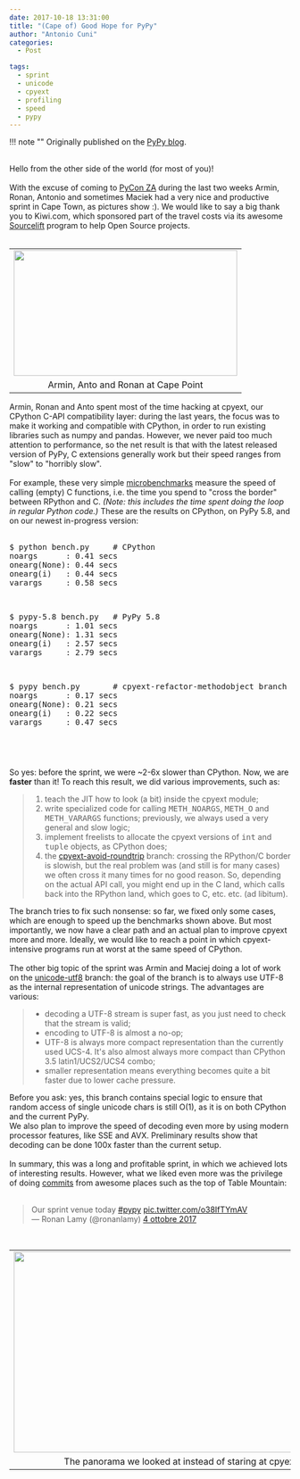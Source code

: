```yaml
---
date: 2017-10-18 13:31:00
title: "(Cape of) Good Hope for PyPy"
author: "Antonio Cuni"
categories:
  - Post

tags:
  - sprint
  - unicode
  - cpyext
  - profiling
  - speed
  - pypy
---
```


!!! note ""
    Originally published on the [PyPy blog](https://pypy.org/posts/2017/10/cape-of-good-hope-for-pypy-hello-from-3656631725712879033.html).


<html><body>
<div>

<br>
<!-- more -->
</div>
Hello from the other side of the world (for most of you)!<br>
<br>
With the excuse of coming to <a class="reference external" href="https://za.pycon.org/">PyCon ZA</a> during the last two weeks Armin,
Ronan, Antonio and sometimes Maciek had a very nice and productive sprint in
Cape Town, as pictures show :). We would like to say a big thank you to
Kiwi.com, which sponsored part of the travel costs via its awesome <a class="reference external" href="https://www.kiwi.com/sourcelift/">Sourcelift</a>
program to help Open Source projects.<br>
<br>
<table align="center" cellpadding="0" cellspacing="0" class="tr-caption-container" style="float: right; margin-left: 1em; text-align: right;"><tbody>
<tr><td style="text-align: center;"><a href="https://3.bp.blogspot.com/-9YVNucPN1wE/WeaWmTUFB-I/AAAAAAAABMQ/HeVMqS-ya2IYJuk0iZZODlULqpKaf5XcgCLcBGAs/s1600/DSC_2418.JPG" style="margin-left: auto; margin-right: auto;"><img border="0" height="225" src="https://3.bp.blogspot.com/-9YVNucPN1wE/WeaWmTUFB-I/AAAAAAAABMQ/HeVMqS-ya2IYJuk0iZZODlULqpKaf5XcgCLcBGAs/s400/DSC_2418.JPG" width="400"></a></td></tr>
<tr><td class="tr-caption" style="text-align: center;">Armin, Anto and Ronan at Cape Point</td></tr>
</tbody></table>
<br>
Armin, Ronan and Anto spent most of the time hacking at cpyext, our CPython
C-API compatibility layer: during the last years, the focus was to make it
working and compatible with CPython, in order to run existing libraries such
as numpy and pandas. However, we never paid too much attention to performance,
so the net result is that with the latest released version of PyPy, C
extensions generally work but their speed ranges from "slow" to "horribly
slow".<br>
<br>
For example, these very simple <a class="reference external" href="https://github.com/antocuni/cpyext-benchmarks">microbenchmarks</a> measure the speed of
calling (empty) C functions, i.e. the time you spend to "cross the border"
between RPython and C.  <i>(Note: this includes the time spent doing the loop in regular Python code.)</i> These are the results on CPython, on PyPy 5.8, and on
our newest in-progress version:<br>
<br>
<pre class="literal-block">$ python bench.py     # CPython
noargs      : 0.41 secs
onearg(None): 0.44 secs
onearg(i)   : 0.44 secs
varargs     : 0.58 secs
</pre>
<div>
<br></div>
<pre class="literal-block">$ pypy-5.8 bench.py   # PyPy 5.8
noargs      : 1.01 secs
onearg(None): 1.31 secs
onearg(i)   : 2.57 secs
varargs     : 2.79 secs
</pre>
<div>
<br></div>
<pre class="literal-block">$ pypy bench.py       # cpyext-refactor-methodobject branch
noargs      : 0.17 secs
onearg(None): 0.21 secs
onearg(i)   : 0.22 secs
varargs     : 0.47 secs
</pre>
<div>
<br></div>
<pre class="literal-block"></pre>
<pre class="literal-block"></pre>
So yes: before the sprint, we were ~2-6x slower than CPython. Now, we are
<strong>faster</strong> than it!
To reach this result, we did various improvements, such as:
<br>
<blockquote>
<ol class="arabic simple">
<li>teach the JIT how to look (a bit) inside the cpyext module;</li>
<li>write specialized code for calling <tt class="docutils literal">METH_NOARGS</tt>, <tt class="docutils literal">METH_O</tt> and
<tt class="docutils literal">METH_VARARGS</tt> functions; previously, we always used a very general and
slow logic;</li>
<li>implement freelists to allocate the cpyext versions of <tt class="docutils literal">int</tt> and
<tt class="docutils literal">tuple</tt> objects, as CPython does;</li>
<li>the <a class="reference external" href="https://foss.heptapod.net/pypy/pypy/-/merge_requests/573">cpyext-avoid-roundtrip</a> branch: crossing the RPython/C border is
slowish, but the real problem was (and still is for many cases) we often
cross it many times for no good reason. So, depending on the actual API
call, you might end up in the C land, which calls back into the RPython
land, which goes to C, etc. etc. (ad libitum).</li>
</ol>
</blockquote>
The branch tries to fix such nonsense: so far, we fixed only some cases, which
are enough to speed up the benchmarks shown above.  But most importantly, we
now have a clear path and an actual plan to improve cpyext more and
more. Ideally, we would like to reach a point in which cpyext-intensive
programs run at worst at the same speed of CPython.<br>
<br>
The other big topic of the sprint was Armin and Maciej doing a lot of work on the
<a class="reference external" href="https://bitbucket.org/pypy/pypy/commits/branch/unicode-utf8">unicode-utf8</a> branch: the goal of the branch is to always use UTF-8 as the
internal representation of unicode strings. The advantages are various:
<br>
<blockquote>
<ul class="simple">
<li>decoding a UTF-8 stream is super fast, as you just need to check that the
stream is valid;</li>
<li>encoding to UTF-8 is almost a no-op;</li>
<li>UTF-8 is always more compact representation than the currently
used UCS-4. It's also almost always more compact than CPython 3.5 latin1/UCS2/UCS4 combo;</li>
<li>smaller representation means everything becomes quite a bit faster due to lower cache pressure.</li>
</ul>
</blockquote>
Before you ask: yes, this branch contains special logic to ensure that random
access of single unicode chars is still O(1), as it is on both CPython and the
current PyPy.<br>
We also plan to improve the speed of decoding even more by using modern processor features, like SSE and AVX. Preliminary results show that decoding can be done 100x faster than the current setup.
<br>
<br>
In summary, this was a long and profitable sprint, in which we achieved lots
of interesting results. However, what we liked even more was the privilege of
doing <a class="reference external" href="https://bitbucket.org/pypy/pypy/commits/a4307fb5912e">commits</a> from awesome places such as the top of Table Mountain:<br>
<br>
<blockquote class="twitter-tweet">
<div dir="ltr" lang="en">
Our sprint venue today <a href="https://twitter.com/hashtag/pypy?src=hash&amp;ref_src=twsrc%5Etfw">#pypy</a> <a href="https://t.co/o38IfTYmAV">pic.twitter.com/o38IfTYmAV</a></div>
— Ronan Lamy (@ronanlamy) <a href="https://twitter.com/ronanlamy/status/915575026107240449?ref_src=twsrc%5Etfw">4 ottobre 2017</a></blockquote>


<br>
<table align="center" cellpadding="0" cellspacing="0" class="tr-caption-container" style="float: left; margin-right: 1em; text-align: left;"><tbody>
<tr><td style="text-align: center;"><a href="https://foss.heptapod.net/pypy/extradoc/-/blob/branch/extradoc/sprintinfo/cape-town-2017/2017-10-04-155524.jpg" style="margin-left: auto; margin-right: auto;"><img border="0" height="360" src="https://bytebucket.org/pypy/extradoc/raw/extradoc/sprintinfo/cape-town-2017/2017-10-04-155524.jpg" width="640"></a></td></tr>
<tr><td class="tr-caption" style="text-align: center;">The panorama we looked at instead of staring at cpyext code</td></tr>
</tbody></table></body></html>
